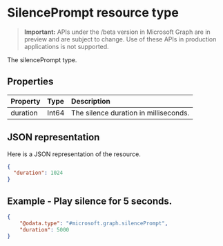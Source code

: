 # SilencePrompt resource type

> **Important:** APIs under the /beta version in Microsoft Graph are in preview and are subject to change. Use of these APIs in production applications is not supported.

The silencePrompt type.

## Properties

| Property    | Type    | Description                                                              |
| :---------- | :------ | :----------------------------------------------------------------------- |
| duration    | Int64 | The silence duration in milliseconds.                                    |

## JSON representation

Here is a JSON representation of the resource.

<!-- {
  "blockType": "resource",
  "optionalProperties": [

  ],
  "@odata.type": "microsoft.graph.silencePrompt"
}-->

```json
{
  "duration": 1024
}
```

## Example - Play silence for 5 seconds.

``` json
{
    "@odata.type": "#microsoft.graph.silencePrompt",
    "duration": 5000
}
```

<!-- uuid: 8fcb5dbc-d5aa-4681-8e31-b001d5168d79
2015-10-25 14:57:30 UTC -->
<!-- {
  "type": "#page.annotation",
  "description": "silencePrompt resource",
  "keywords": "",
  "section": "documentation",
  "tocPath": ""
}-->

